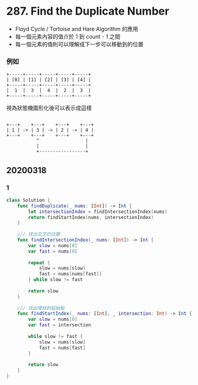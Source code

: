 # 287. Find the Duplicate Number

- Floyd Cycle / Tortoise and Hare Algorithm 的應用
- 每一個元素內容的值介於 1 到 count - 1 之間
- 每一個元素的值則可以理解成下一步可以移動到的位置

### 例如

``` text
+-----+-----+-----+-----+-----+
| [0] | [1] | [2] | [3] | [4] |
+-----+-----+-----+-----+-----+
|  1  |  3  |  4  |  2  |  3  |
+-----+-----+-----+-----+-----+
```

視為狀態機圖形化後可以表示成這樣

``` text

+---+    +---+    +---+    +---+
| 1 | -> | 3 | -> | 2 | -> | 4 |
+---+    +---+    +---+    +---+
           ^                 |
           |                 |
           +-----------------+
```


## 20200318

### 1

``` swift
class Solution {
    func findDuplicate(_ nums: [Int]) -> Int {
        let intersectionIndex = findIntersectionIndex(nums)
        return findStartIndex(nums, intersectionIndex)
    }
    
    /// 找出交叉的位置
    func findIntersectionIndex(_ nums: [Int]) -> Int {
        var slow = nums[0]
        var fast = nums[0]
        
        repeat {
            slow = nums[slow]
            fast = nums[nums[fast]]
        } while slow != fast
        
        return slow
    }
    
    /// 找出環狀的起始點
    func findStartIndex(_ nums: [Int], _ intersection: Int) -> Int {
        var slow = nums[0]
        var fast = intersection
        
        while slow != fast {
            slow = nums[slow]
            fast = nums[fast]
        }
        
        return slow
    }
}
```
